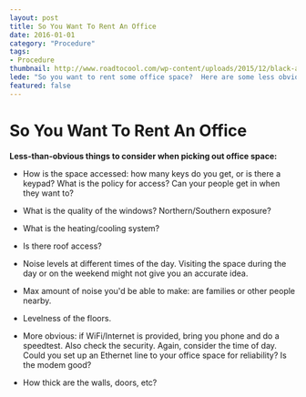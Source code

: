 ```yaml
---
layout: post
title: So You Want To Rent An Office
date: 2016-01-01
category: "Procedure"
tags: 
- Procedure 
thumbnail: http://www.roadtocool.com/wp-content/uploads/2015/12/black-and-white-home-office-interior-design-with-black-table-and-three-swivel-chairs-also-long-sofa-and-cushions-and-window-and-plant-also-photo-frames-and-wooden-floor.jpg
lede: "So you want to rent some office space?  Here are some less obvious things to consider."
featured: false
---
```


# So You Want To Rent An Office

**Less-than-obvious things to consider when picking out office space:**

- How is the space accessed: how many keys do you get,
  or is there a keypad?  What is the policy for access?  Can
  your people get in when they want to?
  
- What is the quality of the windows?  Northern/Southern exposure?

- What is the heating/cooling system?

- Is there roof access?

- Noise levels at different times of the day.  Visiting the space
  during the day or on the weekend might not give you an accurate idea.

- Max amount of noise you'd be able to make: are families
  or other people nearby.
  
- Levelness of the floors.

- More obvious: if WiFi/Internet is provided, bring you phone and do a speedtest.
  Also check the security.  Again, consider the time of day.  Could you set
  up an Ethernet line to your office space for reliability?  Is the modem good?

- How thick are the walls, doors, etc?

